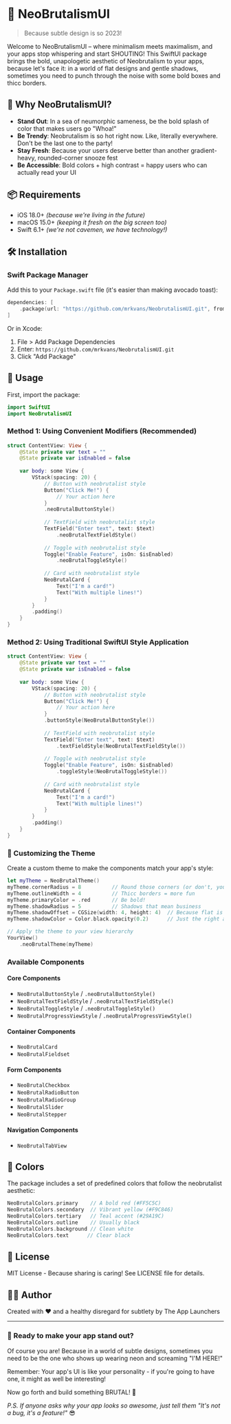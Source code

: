 # 🎨 NeoBrutalismUI

> Because subtle design is so 2023! 

Welcome to NeoBrutalismUI – where minimalism meets maximalism, and your apps stop whispering and start SHOUTING! This SwiftUI package brings the bold, unapologetic aesthetic of Neobrutalism to your apps, because let's face it: in a world of flat designs and gentle shadows, sometimes you need to punch through the noise with some bold boxes and thicc borders.

## 🚀 Why NeoBrutalismUI?

- **Stand Out**: In a sea of neumorphic sameness, be the bold splash of color that makes users go "Whoa!"
- **Be Trendy**: Neobrutalism is so hot right now. Like, literally everywhere. Don't be the last one to the party!
- **Stay Fresh**: Because your users deserve better than another gradient-heavy, rounded-corner snooze fest
- **Be Accessible**: Bold colors + high contrast = happy users who can actually read your UI

## 📦 Requirements

- iOS 18.0+ _(because we're living in the future)_
- macOS 15.0+ _(keeping it fresh on the big screen too)_
- Swift 6.1+ _(we're not cavemen, we have technology!)_

## 🛠 Installation

### Swift Package Manager

Add this to your `Package.swift` file (it's easier than making avocado toast):

```swift
dependencies: [
    .package(url: "https://github.com/mrkvans/NeobrutalismUI.git", from: "1.0.0")
]
```

Or in Xcode:
1. File > Add Package Dependencies
2. Enter: `https://github.com/mrkvans/NeobrutalismUI.git`
3. Click "Add Package"

## 🎨 Usage

First, import the package:

```swift
import SwiftUI
import NeoBrutalismUI
```

### Method 1: Using Convenient Modifiers (Recommended)

```swift
struct ContentView: View {
    @State private var text = ""
    @State private var isEnabled = false
    
    var body: some View {
        VStack(spacing: 20) {
            // Button with neobrutalist style
            Button("Click Me!") {
                // Your action here
            }
            .neoBrutalButtonStyle()
            
            // TextField with neobrutalist style
            TextField("Enter text", text: $text)
                .neoBrutalTextFieldStyle()
            
            // Toggle with neobrutalist style
            Toggle("Enable Feature", isOn: $isEnabled)
                .neoBrutalToggleStyle()
            
            // Card with neobrutalist style
            NeoBrutalCard {
                Text("I'm a card!")
                Text("With multiple lines!")
            }
        }
        .padding()
    }
}
```

### Method 2: Using Traditional SwiftUI Style Application

```swift
struct ContentView: View {
    @State private var text = ""
    @State private var isEnabled = false
    
    var body: some View {
        VStack(spacing: 20) {
            // Button with neobrutalist style
            Button("Click Me!") {
                // Your action here
            }
            .buttonStyle(NeoBrutalButtonStyle())
            
            // TextField with neobrutalist style
            TextField("Enter text", text: $text)
                .textFieldStyle(NeoBrutalTextFieldStyle())
            
            // Toggle with neobrutalist style
            Toggle("Enable Feature", isOn: $isEnabled)
                .toggleStyle(NeoBrutalToggleStyle())
            
            // Card with neobrutalist style
            NeoBrutalCard {
                Text("I'm a card!")
                Text("With multiple lines!")
            }
        }
        .padding()
    }
}
```

### 🎨 Customizing the Theme

Create a custom theme to make the components match your app's style:

```swift
let myTheme = NeoBrutalTheme()
myTheme.cornerRadius = 8          // Round those corners (or don't, you do you)
myTheme.outlineWidth = 4          // Thicc borders = more fun
myTheme.primaryColor = .red       // Be bold!
myTheme.shadowRadius = 5          // Shadows that mean business
myTheme.shadowOffset = CGSize(width: 4, height: 4)  // Because flat is flat
myTheme.shadowColor = Color.black.opacity(0.2)      // Just the right amount of drama

// Apply the theme to your view hierarchy
YourView()
    .neoBrutalTheme(myTheme)
```

### Available Components

#### Core Components
- `NeoBrutalButtonStyle` / `.neoBrutalButtonStyle()`
- `NeoBrutalTextFieldStyle` / `.neoBrutalTextFieldStyle()`
- `NeoBrutalToggleStyle` / `.neoBrutalToggleStyle()`
- `NeoBrutalProgressViewStyle` / `.neoBrutalProgressViewStyle()`

#### Container Components
- `NeoBrutalCard`
- `NeoBrutalFieldset`

#### Form Components
- `NeoBrutalCheckbox`
- `NeoBrutalRadioButton`
- `NeoBrutalRadioGroup`
- `NeoBrutalSlider`
- `NeoBrutalStepper`

#### Navigation Components
- `NeoBrutalTabView`

## 🎨 Colors

The package includes a set of predefined colors that follow the neobrutalist aesthetic:

```swift
NeoBrutalColors.primary    // A bold red (#FF5C5C)
NeoBrutalColors.secondary  // Vibrant yellow (#F9C846)
NeoBrutalColors.tertiary   // Teal accent (#29A19C)
NeoBrutalColors.outline    // Usually black
NeoBrutalColors.background // Clean white
NeoBrutalColors.text      // Clear black
```

## 📜 License

MIT License - Because sharing is caring! See LICENSE file for details.

## 👨‍🎨 Author

Created with ❤️ and a healthy disregard for subtlety by The App Launchers

---

### 🎉 Ready to make your app stand out?

Of course you are! Because in a world of subtle designs, sometimes you need to be the one who shows up wearing neon and screaming "I'M HERE!" 

Remember: Your app's UI is like your personality - if you're going to have one, it might as well be interesting! 

Now go forth and build something BRUTAL! 💪

_P.S. If anyone asks why your app looks so awesome, just tell them "It's not a bug, it's a feature!"_ 😎 
